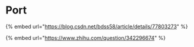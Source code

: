 # Port

{% embed url="https://blog.csdn.net/bdss58/article/details/77803273" %}

{% embed url="https://www.zhihu.com/question/342296674" %}



